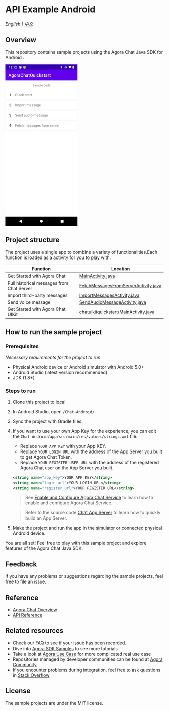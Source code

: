 # API Example Android

_English | [中文](README.zh.md)_

## Overview

This repository contains sample projects using the Agora Chat Java SDK for Android .

<img src="image/android_api_example_functions.png" style="zoom:50%;" />

## Project structure

The project uses a single app to combine a variety of functionalities.Each function is loaded as a activity for you to play with.

| Function                                                                        | Location                                                                                                                                 |
| ------------------------------------------------------------------------------- | ---------------------------------------------------------------------------------------------------------------------------------------- |
| Get Started with Agora Chat                                    | [MainActivity.java](https://github.com/AgoraIO/Agora-Chat-API-Examples/blob/main/Chat-Android/app/src/main/java/io/agora/agorachatquickstart/MainActivity.java)                  |
| Pull historical messages from Chat Server                               | [FetchMessagesFromServerActivity.java](https://github.com/AgoraIO/Agora-Chat-API-Examples/blob/main/Chat-Android/app/src/main/java/io/agora/agorachatquickstart/FetchMessagesFromServerActivity.java)                  |
| Import third-party messages                                    | [ImportMessagesActivity.java](https://github.com/AgoraIO/Agora-Chat-API-Examples/blob/main/Chat-Android/app/src/main/java/io/agora/agorachatquickstart/ImportMessagesActivity.java)                  |
| Send voice message                                     | [SendAudioMessageActivity.java](https://github.com/AgoraIO/Agora-Chat-API-Examples/blob/main/Chat-Android/app/src/main/java/io/agora/agorachatquickstart/SendAudioMessageActivity.java)                  |
| Get Started with Agora Chat UIKit                              | [chatuikitquickstart/MainActivity.java](https://github.com/AgoraIO/Agora-Chat-API-Examples/blob/main/Chat-Android/chatuikitquickstart/src/main/java/io/agora/chatuikitquickstart/MainActivity.java)                  |

## How to run the sample project

### Prerequisites

*Necessary requirements for the project to run.*

- Physical Android device or Android simulator with Android 5.0+
- Android Studio (latest version recommended)
- JDK (1.8+)

### Steps to run

1. Clone this project to local
2. In Android Studio, open `/Chat-Android/`.
3. Sync the project with Gradle files.
4. If you want to use your own App Key for the experience, you can edit the `Chat-Android/app/src/main/res/values/strings.xml` file.
   - Replace `YOUR APP KEY` with your App KEY.
   - Replace `YOUR LOGIN URL` with the address of the App Server you built to get Agora Chat Token.
   - Replace `YOUR REGISTER USER URL` with the address of the registered Agora Chat user on the App Server you built.
   ```xml
   <string name="app_key">YOUR APP KEY</string>
   <string name="login_url">YOUR LOGIN URL</string>
   <string name="register_url">YOUR REGISTER URL</string>
   ```

   > See [Enable and Configure Agora Chat Service](https://docs.agora.io/en/agora-chat/enable_agora_chat?platform=Android) to learn how to enable and configure Agora Chat Service.
   
   > Refer to the source code [Chat App Server](https://github.com/AgoraIO/Agora-Chat-API-Examples/tree/main/chat-app-server) to learn how to quickly build an App Server.


4. Make the project and run the app in the simulator or connected physical Android device.

You are all set! Feel free to play with this sample project and explore features of the Agora Chat Java SDK.


## Feedback

If you have any problems or suggestions regarding the sample projects, feel free to file an issue.

## Reference

- [Agora Chat Overview](https://docs.agora.io/en/agora-chat/agora_chat_overview?platform=Android)
- [API Reference]()

## Related resources

- Check our [FAQ](https://docs.agora.io/en/faq) to see if your issue has been recorded.
- Dive into [Agora SDK Samples](https://github.com/AgoraIO) to see more tutorials
- Take a look at [Agora Use Case](https://github.com/AgoraIO-usecase) for more complicated real use case
- Repositories managed by developer communities can be found at [Agora Community](https://github.com/AgoraIO-Community)
- If you encounter problems during integration, feel free to ask questions in [Stack Overflow](https://stackoverflow.com/questions/tagged/agora.io)

## License

The sample projects are under the MIT license.

